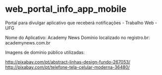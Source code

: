web_portal_info_app_mobile
==========================

Portal para divulgar aplicativo que receberá notificações - Trabalho Web - UFG

Nome do Aplicativo: Academy News
Domínio localizado no registro.br: academynews.com.br

Imagens de domínio público utilizadas: 

http://pixabay.com/pt/abstract-linhas-design-fundo-267053/
http://pixabay.com/pt/telefone-tela-celular-moderna-36480/

